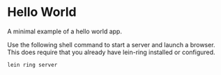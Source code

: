 # Hello World

A minimal example of a hello world app.

Use the following shell command to start a server and launch a browser. This does require that you already have lein-ring installed or configured.

```shell
lein ring server
```